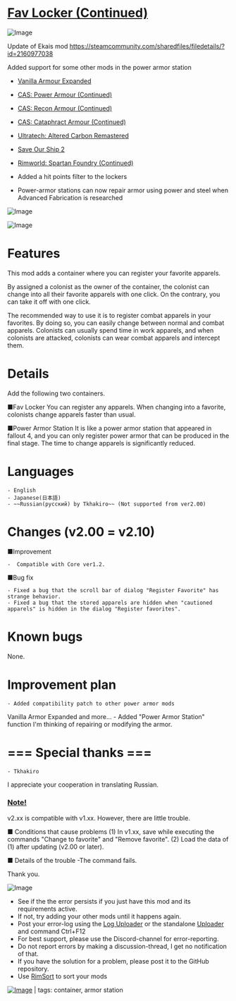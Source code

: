 # [Fav Locker (Continued)](https://steamcommunity.com/sharedfiles/filedetails/?id=2586243600)

![Image](https://i.imgur.com/buuPQel.png)

Update of Ekais mod
https://steamcommunity.com/sharedfiles/filedetails/?id=2160977038

Added support for some other mods in the power armor station


- [Vanilla Armour Expanded](https://steamcommunity.com/sharedfiles/filedetails/?id=1814988282) 
- [CAS: Power Armour (Continued)](https://steamcommunity.com/sharedfiles/filedetails/?id=2196958119)
- [CAS: Recon Armour (Continued)](https://steamcommunity.com/sharedfiles/filedetails/?id=2196958462)
- [CAS: Cataphract Armour (Continued)](https://steamcommunity.com/sharedfiles/filedetails/?id=2196958241)
- [Ultratech: Altered Carbon Remastered](https://steamcommunity.com/sharedfiles/filedetails/?id=2196278117)
- [Save Our Ship 2](https://steamcommunity.com/sharedfiles/filedetails/?id=1909914131)
- [Rimworld: Spartan Foundry (Continued)](https://steamcommunity.com/sharedfiles/filedetails/?id=2562018758)



- Added a hit points filter to the lockers
- Power-armor stations can now repair armor using power and steel when Advanced Fabrication is researched

![Image](https://i.imgur.com/pufA0kM.png)
	
![Image](https://i.imgur.com/Z4GOv8H.png)

# Features

This mod adds a container where you can register your favorite apparels.

By assigned a colonist as the owner of the container, the colonist can change into all their favorite apparels with one click.
On the contrary, you can take it off with one click.

The recommended way to use it is to register combat apparels in your favorites.
By doing so, you can easily change between normal and combat apparels.
Colonists can usually spend time in work apparels, and when colonists are attacked, colonists can wear combat apparels and intercept them.



# Details

Add the following two containers.

■Fav Locker
You can register any apparels.
When changing into a favorite, colonists change apparels faster than usual.

■Power Armor Station
It is like a power armor station that appeared in fallout 4, and you can only register power armor that can be produced in the final stage.
The time to change apparels is significantly reduced.

# Languages



	- English
	- Japanese(日本語)
	- ~~Russian(русский) by Tkhakiro~~ (Not supported from ver2.00)




# Changes (v2.00 = v2.10)

■Improvement


	-  Compatible with Core ver1.2.



■Bug fix


	- Fixed a bug that the scroll bar of dialog "Register Favorite" has strange behavior.
	- Fixed a bug that the stored apparels are hidden when "cautioned apparels" is hidden in the dialog "Register favorites".




# Known bugs

None.


# Improvement plan



	- Added compatibility patch to other power armor mods
Vanilla Armor Expanded and more...
	- Added "Power Armor Station" function
I'm thinking of repairing or modifying the armor.




# === Special thanks ===



	- Tkhakiro
I appreciate your cooperation in translating Russian.




### <ins>Note! </ins>

v2.xx is compatible with v1.xx.
However, there are little trouble.

■ Conditions that cause problems
(1) In v1.xx, save while executing the commands "Change to favorite" and "Remove favorite".
(2) Load the data of (1) after updating (v2.00 or later).

■ Details of the trouble
-The command fails.

Thank you.

![Image](https://i.imgur.com/PwoNOj4.png)



-  See if the the error persists if you just have this mod and its requirements active.
-  If not, try adding your other mods until it happens again.
-  Post your error-log using the [Log Uploader](https://steamcommunity.com/sharedfiles/filedetails/?id=2873415404) or the standalone [Uploader](https://steamcommunity.com/sharedfiles/filedetails/?id=2873415404) and command Ctrl+F12
-  For best support, please use the Discord-channel for error-reporting.
-  Do not report errors by making a discussion-thread, I get no notification of that.
-  If you have the solution for a problem, please post it to the GitHub repository.
-  Use [RimSort](https://github.com/RimSort/RimSort/releases/latest) to sort your mods

 

[![Image](https://img.shields.io/github/v/release/emipa606/FavLocker?label=latest%20version&style=plastic&color=9f1111&labelColor=black)](https://steamcommunity.com/sharedfiles/filedetails/changelog/2586243600) | tags:  container,  armor station
